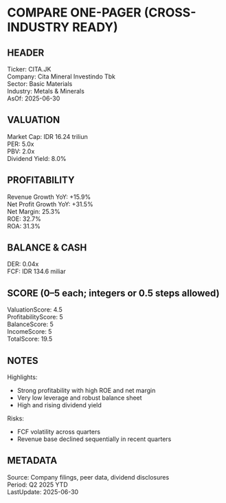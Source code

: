 # COMPARE ONE-PAGER (CROSS-INDUSTRY READY)

## HEADER
Ticker: CITA.JK  
Company: Cita Mineral Investindo Tbk  
Sector: Basic Materials  
Industry: Metals & Minerals  
AsOf: 2025-06-30

## VALUATION
Market Cap: IDR 16.24 triliun  
PER: 5.0x  
PBV: 2.0x  
Dividend Yield: 8.0%

## PROFITABILITY
Revenue Growth YoY: +15.9%  
Net Profit Growth YoY: +31.5%  
Net Margin: 25.3%  
ROE: 32.7%  
ROA: 31.3%

## BALANCE & CASH
DER: 0.04x  
FCF: IDR 134.6 miliar

## SCORE (0–5 each; integers or 0.5 steps allowed)
ValuationScore: 4.5  
ProfitabilityScore: 5  
BalanceScore: 5  
IncomeScore: 5  
TotalScore: 19.5

## NOTES
Highlights:
- Strong profitability with high ROE and net margin
- Very low leverage and robust balance sheet
- High and rising dividend yield

Risks:
- FCF volatility across quarters
- Revenue base declined sequentially in recent quarters

## METADATA
Source: Company filings, peer data, dividend disclosures  
Period: Q2 2025 YTD  
LastUpdate: 2025-06-30
